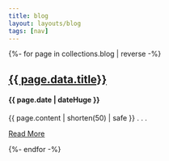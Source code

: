 ```yaml
---
title: blog
layout: layouts/blog
tags: [nav]
---
```


{%- for page in collections.blog | reverse -%}

<h2><a href="{{ page.url }}">{{ page.data.title}}</a></h2>
<h4>{{ page.date | dateHuge }}</h4>
<p>{{ page.content | shorten(50) | safe }}   . . .</p>
<p><a href="{{ page.url }}">Read More</a></p>
{%- endfor -%}

